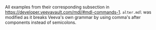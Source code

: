 All examples from their corresponding subsection in https://developer.veevavault.com/mdl/#mdl-commands-1. `alter.mdl` was modified as it breaks Veeva's own grammar by using comma's after components instead of semicolons.
